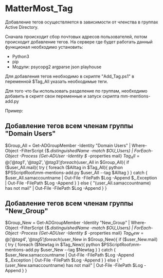 # MatterMost_Tag

Добавление тегов осуществляется в зависимости от членства в группах Active Directory.

Сначала происходит сбор почтовых адресов пользователей, потом происходит добавление тегов.
На сервере где будет работать данный функционал необходимо установить:
- Python3
- pip
- Модули: psycopg2 argparse json playhouse   

Для добавления тегов необходимо в скрипте "Add_Tag.ps1" в переменной $Tag_All указать необходимые теги.

Для того что бы использовать разделение по группам, необходимо добавить в скрипт свои переменные и запуск скрипта mm-mentions-add.py

Пример:
## Добавление тегов всем членам группы "Domain Users"
$Group_All = Get-ADGroupMember -Identity "Domain Users" | Where-Object -FilterScript {$_.distinguishedName -match $OU_Users} | ForEach-Object -Process {Get-ADUser -Identity $_ -properties mail}
$Tag_All = @('@tag1','@tag2','@tag3')
foreach ($user_All in $Group_All){
    if ($user_All.mail){
        try {
            foreach ($Alltag in $Tag_All){
                python $PSScriptRoot\mm-mentions-add.py $user_All --tag $Alltag
            }
        }
        catch {
            $user_All.samaccountname | Out-File -FilePath $Log -Append
            $_.Exception | Out-File -FilePath $Log -Append
        }
    }
    else {
        "$($user_All.samaccountname) has not mail" | Out-File -FilePath $Log -Append
    }
}

## Добавление тегов всем членам группы "New_Group"
$Group_New = Get-ADGroupMember -Identity "New_Group" | Where-Object -FilterScript {$_.distinguishedName -match $OU_Users} | ForEach-Object -Process {Get-ADUser -Identity $_ -properties mail}
$Tag_New = @('@tag4','@tag5')
foreach ($user_New in $Group_New){
    if ($user_New.mail){
        try {
            foreach ($Newtag in $Tag_New){
                python $PSScriptRoot\mm-mentions-add.py $user_New --tag $Newtag
            }
        }
        catch {
            $user_New.samaccountname | Out-File -FilePath $Log -Append
            $_.Exception | Out-File -FilePath $Log -Append
        }
    }
    else {
        "$($user_New.samaccountname) has not mail" | Out-File -FilePath $Log -Append
    }
}